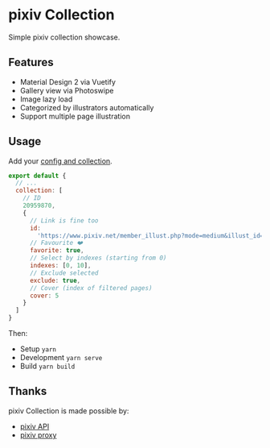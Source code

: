# pixiv Collection

Simple pixiv collection showcase.

## Features

- Material Design 2 via Vuetify
- Gallery view via Photoswipe
- Image lazy load
- Categorized by illustrators automatically
- Support multiple page illustration

## Usage

Add your [config and collection](./config.js).

```js
export default {
  // ...
  collection: [
    // ID
    20959870,
    {
      // Link is fine too
      id:
        'https://www.pixiv.net/member_illust.php?mode=medium&illust_id=20959870',
      // Favourite ❤️
      favorite: true,
      // Select by indexes (starting from 0)
      indexes: [0, 10],
      // Exclude selected
      exclude: true,
      // Cover (index of filtered pages)
      cover: 5
    }
  ]
}
```

Then:

- Setup `yarn`
- Development `yarn serve`
- Build `yarn build`

## Thanks

pixiv Collection is made possible by:

- [pixiv API](https://api.imjad.cn/pixiv_v2.md)
- [pixiv proxy](https://pixiv.cat/reverseproxy.html)
